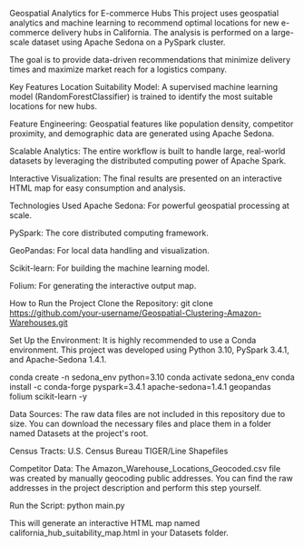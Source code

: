 Geospatial Analytics for E-commerce Hubs 
This project uses geospatial analytics and machine learning to recommend optimal locations for new e-commerce delivery hubs in California. The analysis is performed on a large-scale dataset using Apache Sedona on a PySpark cluster.

The goal is to provide data-driven recommendations that minimize delivery times and maximize market reach for a logistics company.

Key Features 
Location Suitability Model: A supervised machine learning model (RandomForestClassifier) is trained to identify the most suitable locations for new hubs.

Feature Engineering: Geospatial features like population density, competitor proximity, and demographic data are generated using Apache Sedona.

Scalable Analytics: The entire workflow is built to handle large, real-world datasets by leveraging the distributed computing power of Apache Spark.

Interactive Visualization: The final results are presented on an interactive HTML map for easy consumption and analysis.

Technologies Used 
Apache Sedona: For powerful geospatial processing at scale.

PySpark: The core distributed computing framework.

GeoPandas: For local data handling and visualization.

Scikit-learn: For building the machine learning model.

Folium: For generating the interactive output map.

How to Run the Project 
Clone the Repository:
git clone https://github.com/your-username/Geospatial-Clustering-Amazon-Warehouses.git

Set Up the Environment:
It is highly recommended to use a Conda environment. This project was developed using Python 3.10, PySpark 3.4.1, and Apache-Sedona 1.4.1.

conda create -n sedona_env python=3.10
conda activate sedona_env
conda install -c conda-forge pyspark=3.4.1 apache-sedona=1.4.1 geopandas folium scikit-learn -y

Data Sources:
The raw data files are not included in this repository due to size. You can download the necessary files and place them in a folder named Datasets at the project's root.

Census Tracts: U.S. Census Bureau TIGER/Line Shapefiles

Competitor Data: The Amazon_Warehouse_Locations_Geocoded.csv file was created by manually geocoding public addresses. You can find the raw addresses in the project description and perform this step yourself.

Run the Script:
python main.py

This will generate an interactive HTML map named california_hub_suitability_map.html in your Datasets folder.
